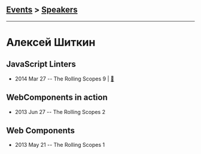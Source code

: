 ## [Events](../README.md) > [Speakers](../speakers.md)
---

# Алексей Шиткин

## JavaScript Linters
- 2014 Mar 27 -- The Rolling Scopes 9  | [:notebook:](http://rolling-scopes.github.io/slides/rs9/JavaScript-Linters/slides.html)  
## WebComponents in action
- 2013 Jun 27 -- The Rolling Scopes 2    
## Web Components
- 2013 May 21 -- The Rolling Scopes 1    
